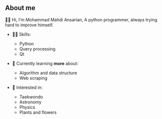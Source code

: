 ## About me
👋🏼 Hi, I’m Mohammad Mahdi Ansarian, A python programmer, always trying hard to improve himself.

- 💪🏼 Skills: 
    - Python
    - Query processing 
    - Qt

- 🌱 Currently learning **more** about:
    - Algorithm and data structure
    - Web scraping 

- 👀 Interested in: 
    - Taekwondo 
    - Astronomy 
    - Physics 
    - Plants and flowers 
<!---
mm-ansarian/mm-ansarian is a ✨ special ✨ repository because its `README.md` (this file) appears on your GitHub profile.
You can click the Preview link to take a look at your changes.
--->
